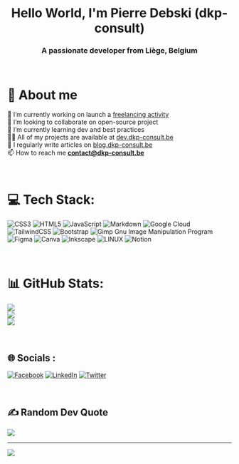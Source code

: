 <h1 align="center">Hello World, I'm Pierre Debski (dkp-consult)</h1>
<h3 align="center">A passionate developer from Liège, Belgium</h3>
<br>


# 💫 About me
🔭 I’m currently working on launch a [freelancing activity](https://dkp-consult.be) <br>
👯 I’m looking to collaborate on open-source project<br>
🌱 I’m currently learning dev and best practices<br>
👨‍💻 All of my projects are available at [dev.dkp-consult.be](dev.dkp-consult.be) <br>
📝 I regularly write articles on [blog.dkp-consult.be](blog.dkp-consult.be) <br>
📫 How to reach me **contact@dkp-consult.be**

<br>

# 💻 Tech Stack:
![CSS3](https://img.shields.io/badge/css3-%231572B6.svg?style=for-the-badge&logo=css3&logoColor=white) ![HTML5](https://img.shields.io/badge/html5-%23E34F26.svg?style=for-the-badge&logo=html5&logoColor=white) ![JavaScript](https://img.shields.io/badge/javascript-%23323330.svg?style=for-the-badge&logo=javascript&logoColor=%23F7DF1E) ![Markdown](https://img.shields.io/badge/markdown-%23000000.svg?style=for-the-badge&logo=markdown&logoColor=white) ![Google Cloud](https://img.shields.io/badge/Google%20Cloud-%234285F4.svg?style=for-the-badge&logo=google-cloud&logoColor=white) ![TailwindCSS](https://img.shields.io/badge/tailwindcss-%2338B2AC.svg?style=for-the-badge&logo=tailwind-css&logoColor=white) ![Bootstrap](https://img.shields.io/badge/bootstrap-%23563D7C.svg?style=for-the-badge&logo=bootstrap&logoColor=white) ![Gimp Gnu Image Manipulation Program](https://img.shields.io/badge/Gimp-657D8B?style=for-the-badge&logo=gimp&logoColor=FFFFFF) 	![Figma](https://img.shields.io/badge/figma-%23F24E1E.svg?style=for-the-badge&logo=figma&logoColor=white) ![Canva](https://img.shields.io/badge/Canva-%2300C4CC.svg?style=for-the-badge&logo=Canva&logoColor=white) ![Inkscape](https://img.shields.io/badge/Inkscape-e0e0e0?style=for-the-badge&logo=inkscape&logoColor=080A13) ![LINUX](https://img.shields.io/badge/Linux-FCC624?style=for-the-badge&logo=linux&logoColor=black) ![Notion](https://img.shields.io/badge/Notion-%23000000.svg?style=for-the-badge&logo=notion&logoColor=white)

<br>

# 📊 GitHub Stats:
![](https://github-readme-stats.vercel.app/api?username=dkp-consult&theme=dark&hide_border=false&include_all_commits=true&count_private=true)<br/>
![](https://github-readme-streak-stats.herokuapp.com/?user=dkp-consult&theme=dark&hide_border=false)<br/>
![](https://github-readme-stats.vercel.app/api/top-langs/?username=dkp-consult&theme=dark&hide_border=false&include_all_commits=true&count_private=true&layout=compact)

<br>

## 🌐 Socials :
[![Facebook](https://img.shields.io/badge/Facebook-%231877F2.svg?logo=Facebook&logoColor=white)](https://facebook.com/dkp-consult) 
[![LinkedIn](https://img.shields.io/badge/LinkedIn-%230077B5.svg?logo=linkedin&logoColor=white)](https://linkedin.com/in/pierre-debski) [![Twitter](https://img.shields.io/badge/Twitter-%231DA1F2.svg?logo=Twitter&logoColor=white)](https://twitter.com/dkp_consult)

<br>

## ✍️ Random Dev Quote 
![](https://quotes-github-readme.vercel.app/api?type=horizontal&theme=radical)


---
[![](https://visitcount.itsvg.in/api?id=dkp-consult&label=Profile%20Views&color=0&icon=2&pretty=true)](https://visitcount.itsvg.in)

<!-- Proudly created with GPRM ( https://gprm.itsvg.in ) -->
